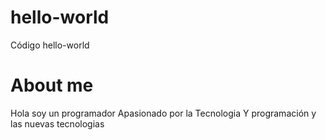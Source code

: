 # hello-world
Código hello-world
# About me
Hola soy un programador Apasionado por la Tecnologia Y programación y las nuevas 
tecnologias 
